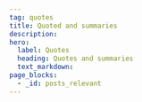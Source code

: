 ```yaml
---
tag: quotes
title: Quoted and summaries
description:
hero:
  label: Quotes
  heading: Quotes and summaries
  text_markdown:
page_blocks:
  - _id: posts_relevant
---
```

